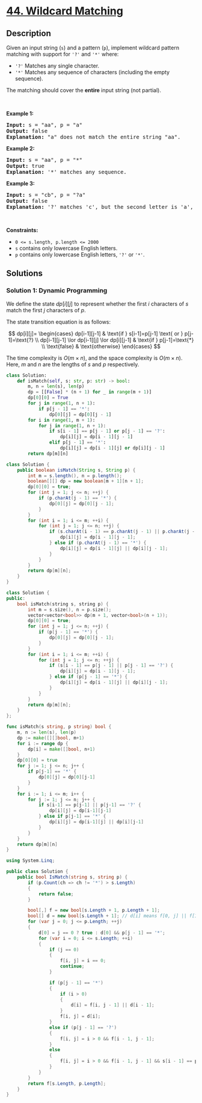 # [44. Wildcard Matching](https://leetcode.com/problems/wildcard-matching)


## Description

<p>Given an input string (<code>s</code>) and a pattern (<code>p</code>), implement wildcard pattern matching with support for <code>&#39;?&#39;</code> and <code>&#39;*&#39;</code> where:</p>

<ul>
	<li><code>&#39;?&#39;</code> Matches any single character.</li>
	<li><code>&#39;*&#39;</code> Matches any sequence of characters (including the empty sequence).</li>
</ul>

<p>The matching should cover the <strong>entire</strong> input string (not partial).</p>

<p>&nbsp;</p>
<p><strong class="example">Example 1:</strong></p>

<pre>
<strong>Input:</strong> s = &quot;aa&quot;, p = &quot;a&quot;
<strong>Output:</strong> false
<strong>Explanation:</strong> &quot;a&quot; does not match the entire string &quot;aa&quot;.
</pre>

<p><strong class="example">Example 2:</strong></p>

<pre>
<strong>Input:</strong> s = &quot;aa&quot;, p = &quot;*&quot;
<strong>Output:</strong> true
<strong>Explanation:</strong>&nbsp;&#39;*&#39; matches any sequence.
</pre>

<p><strong class="example">Example 3:</strong></p>

<pre>
<strong>Input:</strong> s = &quot;cb&quot;, p = &quot;?a&quot;
<strong>Output:</strong> false
<strong>Explanation:</strong>&nbsp;&#39;?&#39; matches &#39;c&#39;, but the second letter is &#39;a&#39;, which does not match &#39;b&#39;.
</pre>

<p>&nbsp;</p>
<p><strong>Constraints:</strong></p>

<ul>
	<li><code>0 &lt;= s.length, p.length &lt;= 2000</code></li>
	<li><code>s</code> contains only lowercase English letters.</li>
	<li><code>p</code> contains only lowercase English letters, <code>&#39;?&#39;</code> or <code>&#39;*&#39;</code>.</li>
</ul>

## Solutions

### Solution 1: Dynamic Programming

We define the state $dp[i][j]$ to represent whether the first $i$ characters of $s$ match the first $j$ characters of $p$.

The state transition equation is as follows:

$$
dp[i][j]=
\begin{cases}
dp[i-1][j-1] & \text{if } s[i-1]=p[j-1] \text{ or } p[j-1]=\text{?} \\
dp[i-1][j-1] \lor dp[i-1][j] \lor dp[i][j-1] & \text{if } p[j-1]=\text{*} \\
\text{false} & \text{otherwise}
\end{cases}
$$

The time complexity is $O(m \times n)$, and the space complexity is $O(m \times n)$. Here, $m$ and $n$ are the lengths of $s$ and $p$ respectively.

<!-- tabs:start -->

```python
class Solution:
    def isMatch(self, s: str, p: str) -> bool:
        m, n = len(s), len(p)
        dp = [[False] * (n + 1) for _ in range(m + 1)]
        dp[0][0] = True
        for j in range(1, n + 1):
            if p[j - 1] == '*':
                dp[0][j] = dp[0][j - 1]
        for i in range(1, m + 1):
            for j in range(1, n + 1):
                if s[i - 1] == p[j - 1] or p[j - 1] == '?':
                    dp[i][j] = dp[i - 1][j - 1]
                elif p[j - 1] == '*':
                    dp[i][j] = dp[i - 1][j] or dp[i][j - 1]
        return dp[m][n]
```

```java
class Solution {
    public boolean isMatch(String s, String p) {
        int m = s.length(), n = p.length();
        boolean[][] dp = new boolean[m + 1][n + 1];
        dp[0][0] = true;
        for (int j = 1; j <= n; ++j) {
            if (p.charAt(j - 1) == '*') {
                dp[0][j] = dp[0][j - 1];
            }
        }
        for (int i = 1; i <= m; ++i) {
            for (int j = 1; j <= n; ++j) {
                if (s.charAt(i - 1) == p.charAt(j - 1) || p.charAt(j - 1) == '?') {
                    dp[i][j] = dp[i - 1][j - 1];
                } else if (p.charAt(j - 1) == '*') {
                    dp[i][j] = dp[i - 1][j] || dp[i][j - 1];
                }
            }
        }
        return dp[m][n];
    }
}
```

```cpp
class Solution {
public:
    bool isMatch(string s, string p) {
        int m = s.size(), n = p.size();
        vector<vector<bool>> dp(m + 1, vector<bool>(n + 1));
        dp[0][0] = true;
        for (int j = 1; j <= n; ++j) {
            if (p[j - 1] == '*') {
                dp[0][j] = dp[0][j - 1];
            }
        }
        for (int i = 1; i <= m; ++i) {
            for (int j = 1; j <= n; ++j) {
                if (s[i - 1] == p[j - 1] || p[j - 1] == '?') {
                    dp[i][j] = dp[i - 1][j - 1];
                } else if (p[j - 1] == '*') {
                    dp[i][j] = dp[i - 1][j] || dp[i][j - 1];
                }
            }
        }
        return dp[m][n];
    }
};
```

```go
func isMatch(s string, p string) bool {
	m, n := len(s), len(p)
	dp := make([][]bool, m+1)
	for i := range dp {
		dp[i] = make([]bool, n+1)
	}
	dp[0][0] = true
	for j := 1; j <= n; j++ {
		if p[j-1] == '*' {
			dp[0][j] = dp[0][j-1]
		}
	}
	for i := 1; i <= m; i++ {
		for j := 1; j <= n; j++ {
			if s[i-1] == p[j-1] || p[j-1] == '?' {
				dp[i][j] = dp[i-1][j-1]
			} else if p[j-1] == '*' {
				dp[i][j] = dp[i-1][j] || dp[i][j-1]
			}
		}
	}
	return dp[m][n]
}
```

```cs
using System.Linq;

public class Solution {
    public bool IsMatch(string s, string p) {
        if (p.Count(ch => ch != '*') > s.Length)
        {
            return false;
        }

        bool[,] f = new bool[s.Length + 1, p.Length + 1];
        bool[] d = new bool[s.Length + 1]; // d[i] means f[0, j] || f[1, j] || ... || f[i, j]
        for (var j = 0; j <= p.Length; ++j)
        {
            d[0] = j == 0 ? true : d[0] && p[j - 1] == '*';
            for (var i = 0; i <= s.Length; ++i)
            {
                if (j == 0)
                {
                    f[i, j] = i == 0;
                    continue;
                }

                if (p[j - 1] == '*')
                {
                    if (i > 0)
                    {
                        d[i] = f[i, j - 1] || d[i - 1];
                    }
                    f[i, j] = d[i];
                }
                else if (p[j - 1] == '?')
                {
                    f[i, j] = i > 0 && f[i - 1, j - 1];
                }
                else
                {
                    f[i, j] = i > 0 && f[i - 1, j - 1] && s[i - 1] == p[j - 1];
                }
            }
        }
        return f[s.Length, p.Length];
    }
}
```

<!-- tabs:end -->

<!-- end -->
